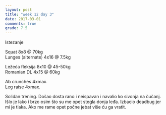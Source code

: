 ```yaml
---
layout: post
title: "week 12 day 3"
date: 2017-03-01
comments: true
grade: 7.5
---
```


Istezanje

Squat 8x8 @ 70kg  
Lunges (alternate) 4x16 @ 7.5kg  

Ležeća fleksija 8x10 @ 45-50kg  
Romanian DL 4x15 @ 60kg  

Ab crunches 4xmax.  
Leg raise 4xmax.   

Solidan trening. Došao dosta rano i neispavan i navalio ko sivonja na čučanj. Išlo je lako i brzo osim što su me opet stegla donja leđa. Izbacio deadbug jer mi je tlaka. Ako me rame opet počne jebat više ću ga vratit.

